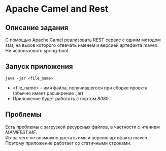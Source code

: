 # Apache Camel and Rest

## Описание задания
С помощью Apache Camel реализовать REST сервис с одним методом stat, на вызов которого отвечать именем и версией артефакта maven.  
Не использовать spring-boot.

## Запуск приложения
    java -jar <file_name>
* <file_name> - имя файла, получившегося при сборке проекта (обычно имеет расширение .jar)
* Приложение будет работать с портом _8080_

## Проблемы
Есть проблемы с загрузкой ресурсных файлов, в частности с чтением _MANIFEST.MF_.  
Из-за чего не возможно достать имя и версию артефакта maven.  
Поэтому приложение работает со статичными строками.

